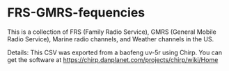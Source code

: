 # FRS-GMRS-fequencies

This is a collection of FRS (Family Radio Service), GMRS (General Mobile Radio Service), Marine radio channels, and Weather channels in the US.

Details: 
This CSV was exported from a baofeng uv-5r using Chirp. You can get the software at https://chirp.danplanet.com/projects/chirp/wiki/Home

